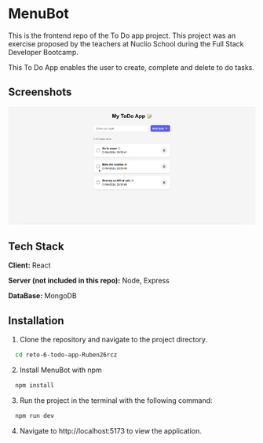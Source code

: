 # MenuBot

This is the frontend repo of the To Do app project.
This project was an exercise proposed by the teachers at Nuclio School during the Full Stack Developer Bootcamp.

This To Do App enables the user to create, complete and delete to do tasks.

## Screenshots

![App Screenshot](to-do-animated.gif)

## Tech Stack

**Client:** React

**Server (not included in this repo):** Node, Express

**DataBase:** MongoDB

## Installation

1. Clone the repository and navigate to the project directory.

```bash
  cd reto-6-todo-app-Ruben26rcz
```

2. Install MenuBot with npm

```bash
  npm install
```

3. Run the project in the terminal with the following command:

```bash
  npm run dev
```

4. Navigate to http://localhost:5173 to view the application.
